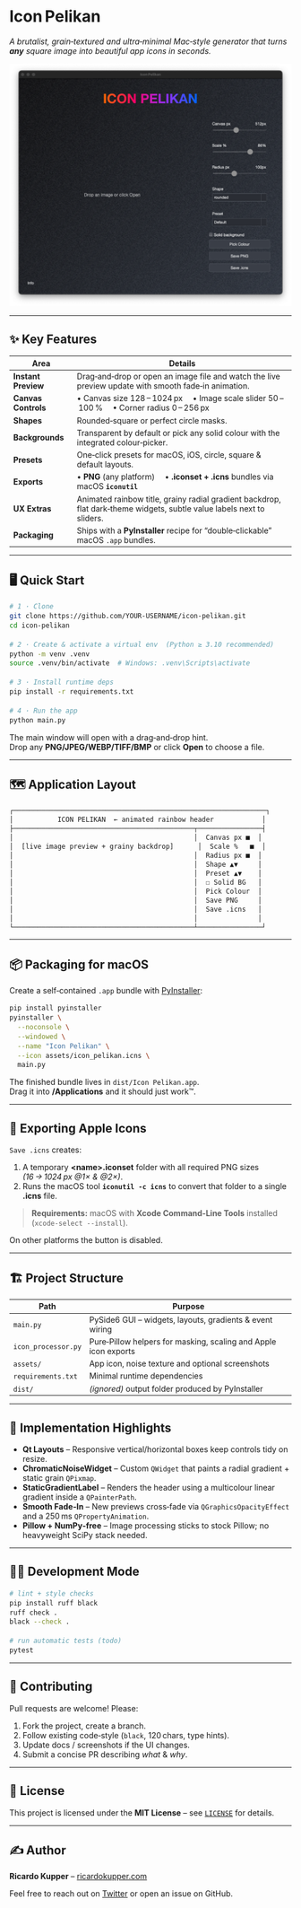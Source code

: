 # Icon Pelikan

*A brutalist, grain‑textured and ultra‑minimal Mac‑style generator that turns **any** square image into beautiful app icons in seconds.*

![Icon Pelikan screenshot](assets/screenshot.png) <!--‑‑ replace with your own screenshot –-->

---

## ✨ Key Features
| Area | Details |
|------|---------|
| **Instant Preview** | Drag‑and‑drop or open an image file and watch the live preview update with smooth fade‑in animation. |
| **Canvas Controls** | • Canvas size 128 – 1024 px  • Image scale slider 50 – 100 %  • Corner radius 0 – 256 px |
| **Shapes** | Rounded‑square or perfect circle masks. |
| **Backgrounds** | Transparent by default or pick any solid colour with the integrated colour‑picker. |
| **Presets** | One‑click presets for macOS, iOS, circle, square & default layouts. |
| **Exports** | • **PNG** (any platform)  • **.iconset + .icns** bundles via macOS **`iconutil`** |
| **UX Extras** | Animated rainbow title, grainy radial gradient backdrop, flat dark‑theme widgets, subtle value labels next to sliders. |
| **Packaging** | Ships with a **PyInstaller** recipe for “double‑clickable” macOS `.app` bundles. |

---

## 🖥️ Quick Start

```bash
# 1 · Clone
git clone https://github.com/YOUR‑USERNAME/icon‑pelikan.git
cd icon‑pelikan

# 2 · Create & activate a virtual env  (Python ≥ 3.10 recommended)
python -m venv .venv
source .venv/bin/activate  # Windows: .venv\Scripts\activate

# 3 · Install runtime deps
pip install -r requirements.txt

# 4 · Run the app
python main.py
```

The main window will open with a drag‑and‑drop hint.  
Drop any **PNG/JPEG/WEBP/TIFF/BMP** or click **Open** to choose a file.

---

## 🗺️ Application Layout

```
┌───────────────────────────────────────────────────────────────┐
│           ICON PELIKAN  ← animated rainbow header            │
├─────────────────────────────────────────────┬────────────────┤
│                                             │  Canvas px ■  │
│  [live image preview + grainy backdrop]      │  Scale %   ■  │
│                                             │  Radius px ■  │
│                                             │  Shape ▲▼     │
│                                             │  Preset ▲▼    │
│                                             │  ☐ Solid BG   │
│                                             │  Pick Colour  │
│                                             │  Save PNG     │
│                                             │  Save .icns   │
│                                             │               │
└─────────────────────────────────────────────┴────────────────┘
```

---

## 📦 Packaging for macOS

Create a self‑contained `.app` bundle with [PyInstaller](https://pyinstaller.org):

```bash
pip install pyinstaller
pyinstaller \
  --noconsole \
  --windowed \
  --name "Icon Pelikan" \
  --icon assets/icon_pelikan.icns \
  main.py
```

The finished bundle lives in `dist/Icon Pelikan.app`.  
Drag it into **/Applications** and it should just work™.

---

## 🍏 Exporting Apple Icons

`Save .icns` creates:

1. A temporary **\<name\>.iconset** folder with all required PNG sizes *(16 → 1024 px @1× & @2×)*.
2. Runs the macOS tool **`iconutil -c icns`** to convert that folder to a single **.icns** file.

> **Requirements:** macOS with **Xcode Command‑Line Tools** installed (`xcode-select --install`).

On other platforms the button is disabled.

---

## 🏗️ Project Structure

| Path | Purpose |
|------|---------|
| `main.py` | PySide6 GUI – widgets, layouts, gradients & event wiring |
| `icon_processor.py` | Pure‑Pillow helpers for masking, scaling and Apple icon exports |
| `assets/` | App icon, noise texture and optional screenshots |
| `requirements.txt` | Minimal runtime dependencies |
| `dist/` | *(ignored)* output folder produced by PyInstaller |

---

## 🤖 Implementation Highlights

* **Qt Layouts** – Responsive vertical/horizontal boxes keep controls tidy on resize.
* **ChromaticNoiseWidget** – Custom `QWidget` that paints a radial gradient + static grain `QPixmap`.
* **StaticGradientLabel** – Renders the header using a multicolour linear gradient inside a `QPainterPath`.
* **Smooth Fade‑In** – New previews cross‑fade via `QGraphicsOpacityEffect` and a 250 ms `QPropertyAnimation`.
* **Pillow + NumPy‑free** – Image processing sticks to stock Pillow; no heavyweight SciPy stack needed.

---

## 👩‍💻 Development Mode

```bash
# lint + style checks
pip install ruff black
ruff check .
black --check .

# run automatic tests (todo)
pytest
```

---

## 🙌 Contributing

Pull requests are welcome! Please:

1. Fork the project, create a branch.
2. Follow existing code‑style (`black`, 120 chars, type hints).
3. Update docs / screenshots if the UI changes.
4. Submit a concise PR describing *what* & *why*.

---

## 📝 License

This project is licensed under the **MIT License** – see [`LICENSE`](LICENSE) for details.

---

## ✍️ Author

**Ricardo Kupper** – [ricardokupper.com](https://ricardokupper.com)

Feel free to reach out on [Twitter](https://twitter.com/ricardokupper) or open an issue on GitHub.